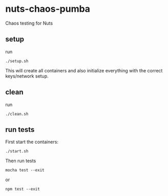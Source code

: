 # nuts-chaos-pumba
Chaos testing for Nuts

## setup

run
```shell script
./setup.sh
```

This will create all containers and also initialize everything with the correct keys/network setup.

## clean

run
```shell script
./clean.sh
```

## run tests

First start the containers:

```shell script
./start.sh
```

Then run tests

```shell script
mocha test --exit
```

or 

```shell script
npm test --exit
```
